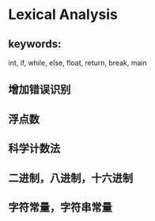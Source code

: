 # Lexical Analysis

## keywords:

int, if, while, else, float, return, break, main

## 增加错误识别

## 浮点数

## 科学计数法

## 二进制，八进制，十六进制

## 字符常量，字符串常量